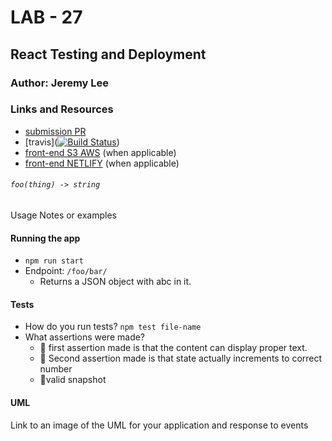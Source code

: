 # LAB - 27

## React Testing and Deployment

### Author: Jeremy Lee

### Links and Resources
* [submission PR](https://github.com/jeremy-401-advanced-javascript/Lab27/pull/2)
* [travis]([![Build Status](https://www.travis-ci.com/jeremy-401-advanced-javascript/Lab27.svg?branch=master)](https://www.travis-ci.com/jeremy-401-advanced-javascript/Lab27))
* [front-end S3 AWS](http://react-lab26.s3-website-us-west-2.amazonaws.com/) (when applicable)
* [front-end NETLIFY](https://epic-meitner-855c91.netlify.com/) (when applicable)

###### `foo(thing) -> string`
Usage Notes or examples

#### Running the app
* `npm run start`
* Endpoint: `/foo/bar/`
  * Returns a JSON object with abc in it.

  
#### Tests
* How do you run tests?
`npm test file-name`
* What assertions were made?
  * 🤔 first assertion made is that the content can display proper text.
  * 🤔 Second assertion made is that state actually increments to correct number
  * 🤔valid snapshot


#### UML
Link to an image of the UML for your application and response to events
